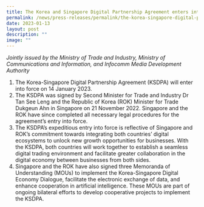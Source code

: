 ```yaml
---
title: The Korea and Singapore Digital Partnership Agreement enters into force
permalink: /news/press-releases/permalink/the-korea-singapore-digital-partnership-agreement-enters-into-force/
date: 2023-01-13
layout: post
description: ""
image: ""
---
```

*Jointly issued by the Ministry of Trade and Industry, Ministry of Communications and Information, and Infocomm Media Development Authority*

1. The Korea-Singapore Digital Partnership Agreement (KSDPA) will enter into force on 14 January 2023. 
2. The KSDPA was signed by Second Minister for Trade and Industry Dr Tan See Leng and the Republic of Korea (ROK) Minister for Trade Dukgeun Ahn in Singapore on 21 November 2022. Singapore and the ROK have since completed all necessary legal procedures for the agreement’s entry into force. 
3. The KSDPA’s expeditious entry into force is reflective of Singapore and ROK’s commitment towards integrating both countries’ digital ecosystems to unlock new growth opportunities for businesses. With the KSDPA, both countries will work together to establish a seamless digital trading environment and facilitate greater collaboration in the digital economy between businesses from both sides. 
4. Singapore and the ROK have also signed three Memoranda of Understanding (MOUs) to implement the Korea-Singapore Digital Economy Dialogue, facilitate the electronic exchange of data, and enhance cooperation in artificial intelligence. These MOUs are part of ongoing bilateral efforts to develop cooperative projects to implement the KSDPA.

